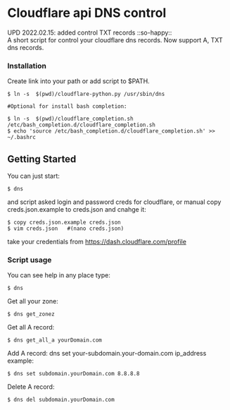 # Cloudflare api DNS control

UPD 2022.02.15: added control TXT records ::so-happy::                                                                                                        
A short script for control your cloudflare dns records. 
Now support A, TXT dns records.


### Installation

Create link into your path or add script to $PATH.

```
$ ln -s  $(pwd)/cloudflare-python.py /usr/sbin/dns

#Optional for install bash completion:

$ ln -s  $(pwd)/cloudflare_completion.sh /etc/bash_completion.d/cloudflare_completion.sh
$ echo 'source /etc/bash_completion.d/cloudflare_completion.sh' >> ~/.bashrc
```


## Getting Started

You can just start:
```
$ dns
``` 
and script asked login and password creds for cloudflare,
or manual copy creds.json.example to creds.json and cnahge it:
```
$ copy creds.json.example creds.json
$ vim creds.json   #(nano creds.json)
```
take your credentials from https://dash.cloudflare.com/profile


### Script usage

You can see help in any place type:
```
$ dns 
```
Get all your zone:
```
$ dns get_zonez
```
Get all A record:
```
$ dns get_all_a yourDomain.com
```
Add A record:
dns set your-subdomain.your-domain.com ip_address
example:
```
$ dns set subdomain.yourDomain.com 8.8.8.8
```
Delete A record:
```
$ dns del subdomain.yourDomain.com
```
